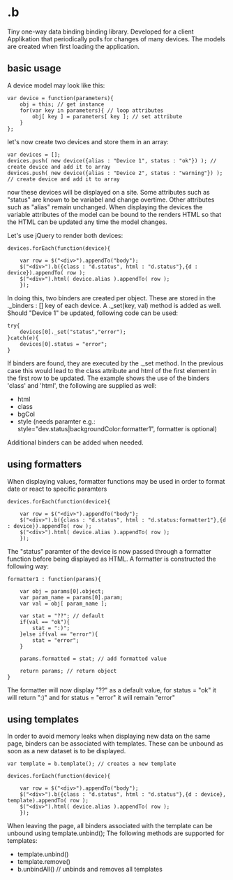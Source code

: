 # .b


Tiny one-way data binding binding library.
Developed for a client Applikation that periodically polls for changes of many devices. The models are created when first loading the application.

## basic usage

A device model may look like this:

```
var device = function(parameters){
	obj = this; // get instance
	for(var key in parameters){ // loop attributes
		obj[ key ] = parameters[ key ]; // set attribute
	}
};
```

let's now create two devices and store them in an array:

```
var devices = [];
devices.push( new device({alias : "Device 1", status : "ok"}) ); // create device and add it to array
devices.push( new device({alias : "Device 2", status : "warning"}) ); // create device and add it to array
```

now these devices will be displayed on a site. Some attributes such as "status" are known to be variabel and change overtime.
Other attributes such as "alias" remain unchanged. When displaying the devices the variable attributes of the model can be bound to the renders HTML
so that the HTML can be updated any time the model changes.

Let's use jQuery to render both devices:

```
devices.forEach(function(device){
	
	var row = $("<div>").appendTo("body");
	$("<div>").b({class : "d.status", html : "d.status"},{d : device}).appendTo( row );
	$("<div>").html( device.alias ).appendTo( row );
	});	
```

In doing this, two binders are created per object. These are stored in the ._binders : [] key of each device.
A ._set(key, val) method is added as well. Should "Device 1" be updated, following code can be used:

```
try{ 
	devices[0]._set("status","error");
}catch(e){
	devices[0].status = "error";
}
```

If binders are found, they are executed by the ._set method. In the previous case this would lead to the class attribute and html of the first element in the first row to be updated.
The example shows the use of the binders 'class' and 'html', the following are supplied as well:

- html
- class
- bgCol
- style (needs paramter e.g.: style="dev.status|backgroundColor:formatter1", formatter is optional)

Additional binders can be added when needed.

## using formatters

When displaying values, formatter functions may be used in order to format date or react to specific paramters

```
devices.forEach(function(device){
	
	var row = $("<div>").appendTo("body");
	$("<div>").b({class : "d.status", html : "d.status:formatter1"},{d : device}).appendTo( row );
	$("<div>").html( device.alias ).appendTo( row );
	});	
```
	
The "status" paramter of the device is now passed through a formatter function before being displayed as HTML. A formatter is constructed the following way:

```
formatter1 : function(params){
	
	var obj = params[0].object;
	var param_name = params[0].param;
	var val = obj[ param_name ];
	
	var stat = "??"; // default
	if(val == "ok"){
		stat = ":)";
	}else if(val == "error"){
		stat = "error";
	}
	
	params.formatted = stat; // add formatted value
	
	return params; // return object
}
```

The formatter will now display "??" as a default value, for status = "ok" it will return ":)" and for status = "error" it will remain "error"

## using templates

In order to avoid memory leaks when displaying new data on the same page, binders can be associated with templates.
These can be unbound as soon as a new dataset is to be displayed.

```
var template = b.template(); // creates a new template

devices.forEach(function(device){
	
	var row = $("<div>").appendTo("body");
	$("<div>").b({class : "d.status", html : "d.status"},{d : device}, template).appendTo( row );
	$("<div>").html( device.alias ).appendTo( row );
	});	
```
	
When leaving the page, all binders associated with the template can be unbound using template.unbind();
The following methods are supported for templates:

- template.unbind()
- template.remove()
- b.unbindAll() // unbinds and removes all templates

